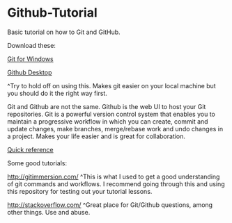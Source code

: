 # Github-Tutorial

Basic tutorial on how to Git and GitHub.

Download these:

[Git for Windows](https://git-for-windows.github.io/)

[Github Desktop](https://desktop.github.com/) 

^Try to hold off on using this. Makes git easier on your local machine but you should do it the right way first.

Git and Github are not the same. Github is the web UI to host your Git repositories. Git is a powerful version control system that enables you to maintain a progressive workflow in which you can create, commit and update changes, make branches, merge/rebase work and undo changes in a project. Makes your life easier and is great for collaboration.

[Quick reference](http://stackoverflow.com/questions/11816424/understanding-the-basics-of-git-and-github)

Some good tutorials:

http://gitimmersion.com/ 
^This is what I used to get a good understanding of git commands and workflows. I recommend going through this and using this repository for testing out your tutorial lessons.

http://stackoverflow.com/ 
^Great place for Git/Github questions, among other things. Use and abuse.
